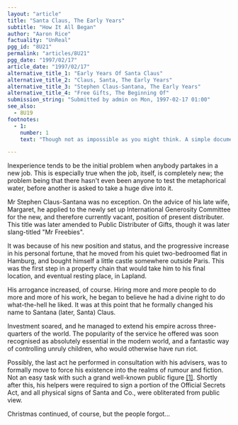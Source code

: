 ```yaml
---
layout: "article"
title: "Santa Claus, The Early Years"
subtitle: "How It All Began"
author: "Aaron Rice"
factuality: "UnReal"
pgg_id: "8U21"
permalink: "articles/8U21"
pgg_date: "1997/02/17"
article_date: "1997/02/17"
alternative_title_1: "Early Years Of Santa Claus"
alternative_title_2: "Claus, Santa, The Early Years"
alternative_title_3: "Stephen Claus-Santana, The Early Years"
alternative_title_4: "Free Gifts, The Beginning Of"
submission_string: "Submitted by admin on Mon, 1997-02-17 01:00"
see_also:
  - 8U19
footnotes: 
  - 1:
    number: 1
    text: "Though not as impossible as you might think. A simple documentary on television, showing how it is theoretically possible to simulate the physical appearance of any individual, coupled with the confessions of his so-called &quot;closest friends and family&quot; to the effect that they were &quot;living a lie&quot; could cause the general public to change their minds."

---
```

<div>
<p>Inexperience tends to be the initial problem when anybody partakes in a new job. This is especially true when the job, itself, is completely new; the problem being that there hasn't even been anyone to test the metaphorical water, before another is asked to take a huge dive into it.</p>
<p>Mr Stephen Claus-Santana was no exception. On the advice of his late wife, Margaret, he applied to the newly set up International Generosity Committee for the new, and therefore currently vacant, position of present distributer. This title was later amended to Public Distributer of Gifts, though it was later slang-titled "Mr Freebies".</p>
<p>It was because of his new position and status, and the progressive increase in his personal fortune, that he moved from his quiet two-bedroomed flat in Hamburg, and bought himself a little castle somewhere outside Paris. This was the first step in a property chain that would take him to his final location, and eventual resting place, in Lapland.</p>
<p>His arrogance increased, of course. Hiring more and more people to do more and more of his work, he began to believe he had a divine right to do what-the-hell he liked. It was at this point that he formally changed his name to Santana (later, Santa) Claus.</p>
<p>Investment soared, and he managed to extend his empire across three-quarters of the world. The popularity of the service he offered was soon recognised as absolutely essential in the modern world, and a fantastic way of controlling unruly children, who would otherwise have run riot.</p>
<p>Possibly, the last act he performed in consultation with his advisers, was to formally move to force his existence into the realms of rumour and fiction. Not an easy task with such a grand well-known public figure <a href="#footnote-body.1" name="footnote-link.1" class="footnote-link">[1]</a>. Shortly after this, his helpers were required to sign a portion of the Official Secrets Act, and all physical signs of Santa and Co., were obliterated from public view.</p>
<p>Christmas continued, of course, but the people forgot...</p>
</div>
